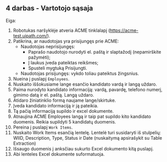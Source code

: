 ## 4 darbas - Vartotojo sąsaja
Eiga: <br>
1. Robotukas naršyklėje atveria ACME tinklalapį (https://acme-test.uipath.com/).
2. Patikrina, ar naudotojas yra prisijungęs prie ACME:
    * Naudotojas neprisijungęs:
      * Paprašo naudotojo nurodyti el. paštą ir slaptažodį (nepamirškite pažymėti);
      * Į laukus įveda pateiktas reikšmes;
      * Spusteli mygtuką Prisijungti.
    * Naudotojas prisijungęs: vykdo toliau pateiktus žingsnius.
3. Nueina į puslapį `Employees`.
4. Nuskaito iššokusiame lange esančio kandidato vardą ir langą uždaro.
5. Paima nurodyto kandidato informaciją: vardą, pavardę, telefono numerį, gimimo datą ir el. paštą. Langą uždaro.
6. Atidaro žiniatinklio formą naujame lange/skirtuke.
7. Įveda kandidato informaciją ir ją pateikia.
8. Tą pačią informaciją supildo ir excel dokumente.
9. Atnaujina ACME Employees langą ir taip pat supildo kito kandidato duomenis. Reikia supildyti 5 kandidatų duomenis.
10. Pereina į puslapį `Work Items`.
11. Nuskaito Work Items esančią lentelę. Lentelė turi susidaryti iš stulpelių: WIID, Description, Type, Status ir Date (nuskaitymą apsirašykit su Table Extraction)
12. Išsaugo duomenis į anksčiau sukurto Excel dokumento kitą puslapį.
13. Abi lenteles Excel dokumente suformatuoja.